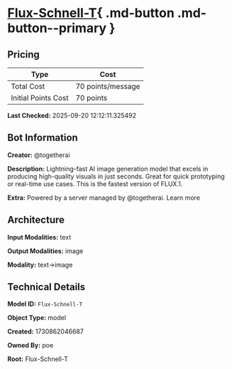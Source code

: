 # [Flux-Schnell-T](https://poe.com/Flux-Schnell-T){ .md-button .md-button--primary }

## Pricing

| Type | Cost |
|------|------|
| Total Cost | 70 points/message |
| Initial Points Cost | 70 points |

**Last Checked:** 2025-09-20 12:12:11.325492


## Bot Information

**Creator:** @togetherai

**Description:** Lightning-fast AI image generation model that excels in producing high-quality visuals in just seconds. Great for quick prototyping or real-time use cases. This is the fastest version of FLUX.1.

**Extra:** Powered by a server managed by @togetherai. Learn more


## Architecture

**Input Modalities:** text

**Output Modalities:** image

**Modality:** text->image


## Technical Details

**Model ID:** `Flux-Schnell-T`

**Object Type:** model

**Created:** 1730862046687

**Owned By:** poe

**Root:** Flux-Schnell-T

